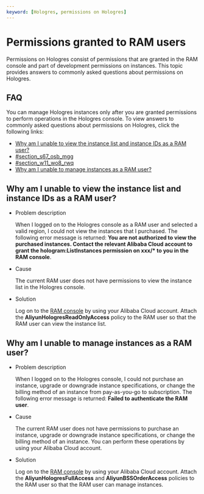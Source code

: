 ```yaml
---
keyword: [Hologres, permissions on Hologres]
---
```


# Permissions granted to RAM users

Permissions on Hologres consist of permissions that are granted in the RAM console and part of development permissions on instances. This topic provides answers to commonly asked questions about permissions on Hologres.

## FAQ

You can manage Hologres instances only after you are granted permissions to perform operations in the Hologres console. To view answers to commonly asked questions about permissions on Hologres, click the following links:

-   [Why am I unable to view the instance list and instance IDs as a RAM user?](#section_te9_8bd_4iy)
-   [\#section\_s67\_osb\_mgg](#section_s67_osb_mgg)
-   [\#section\_w11\_wo8\_rwq](#section_w11_wo8_rwq)
-   [Why am I unable to manage instances as a RAM user?](#section_ovp_spc_a51)

## Why am I unable to view the instance list and instance IDs as a RAM user?

-   Problem description

    When I logged on to the Hologres console as a RAM user and selected a valid region, I could not view the instances that I purchased. The following error message is returned: **You are not authorized to view the purchased instances. Contact the relevant Alibaba Cloud account to grant the hologram:ListInstances permission on xxx/\* to you in the RAM console**.

-   Cause

    The current RAM user does not have permissions to view the instance list in the Hologres console.

-   Solution

    Log on to the [RAM console](https://ram.console.aliyun.com/overview) by using your Alibaba Cloud account. Attach the **AliyunHologresReadOnlyAccess** policy to the RAM user so that the RAM user can view the instance list.


## Why am I unable to manage instances as a RAM user?

-   Problem description

    When I logged on to the Hologres console, I could not purchase an instance, upgrade or downgrade instance specifications, or change the billing method of an instance from pay-as-you-go to subscription. The following error message is returned: **Failed to authenticate the RAM user**.

-   Cause

    The current RAM user does not have permissions to purchase an instance, upgrade or downgrade instance specifications, or change the billing method of an instance. You can perform these operations by using your Alibaba Cloud account.

-   Solution

    Log on to the [RAM console](https://ram.console.aliyun.com/overview) by using your Alibaba Cloud account. Attach the **AliyunHologresFullAccess** and **AliyunBSSOrderAccess** policies to the RAM user so that the RAM user can manage instances.


